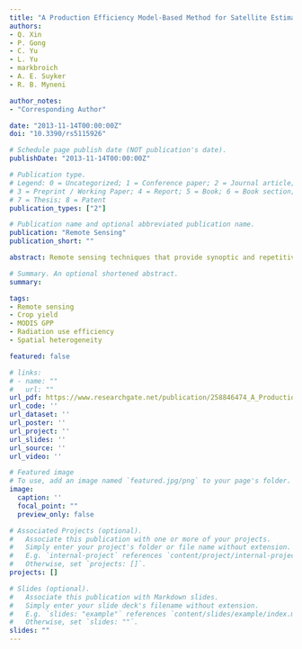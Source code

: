 ```yaml
---
title: "A Production Efficiency Model-Based Method for Satellite Estimates of Corn and Soybean Yields in the Midwestern US"
authors:
- Q. Xin
- P. Gong
- C. Yu
- L. Yu
- markbroich
- A. E. Suyker
- R. B. Myneni

author_notes:
- "Corresponding Author"

date: "2013-11-14T00:00:00Z"
doi: "10.3390/rs5115926"

# Schedule page publish date (NOT publication's date).
publishDate: "2013-11-14T00:00:00Z"

# Publication type.
# Legend: 0 = Uncategorized; 1 = Conference paper; 2 = Journal article;
# 3 = Preprint / Working Paper; 4 = Report; 5 = Book; 6 = Book section;
# 7 = Thesis; 8 = Patent
publication_types: ["2"]

# Publication name and optional abbreviated publication name.
publication: "Remote Sensing"
publication_short: ""

abstract: Remote sensing techniques that provide synoptic and repetitive observations over large geographic areas have become increasingly important in studying the role of agriculture in global carbon cycles. However, it is still challenging to model crop yields based on remotely sensed data due to the variation in radiation use efficiency (RUE) across crop types and the effects of spatial heterogeneity. In this paper, we propose a production efficiency model-based method to estimate corn and soybean yields with MODerate Resolution Imaging Spectroradiometer (MODIS) data by explicitly handling the following two issues; (1) field-measured RUE values for corn and soybean are applied to relatively pure pixels instead of the biome-wide RUE value prescribed in the MODIS vegetation productivity product (MOD17); and (2) contributions to productivity from vegetation other than crops in mixed pixels are deducted at the level of MODIS resolution. Our estimated yields statistically correlate with the national survey data for rainfed counties in the Midwestern US with low errors for both corn (R2 = 0.77; RMSE = 0.89 MT/ha) and soybeans (R2 = 0.66; RMSE = 0.38 MT/ha). Because the proposed algorithm does not require any retrospective analysis that constructs empirical relationships between the reported yields and remotely sensed data, it could monitor crop yields over large areas.

# Summary. An optional shortened abstract.
summary: 

tags:
- Remote sensing
- Crop yield
- MODIS GPP
- Radiation use efficiency
- Spatial heterogeneity

featured: false

# links:
# - name: ""
#   url: ""
url_pdf: https://www.researchgate.net/publication/258846474_A_Production_Efficiency_Model-Based_Method_for_Satellite_Estimates_of_Corn_and_Soybean_Yields_in_the_Midwestern_US
url_code: ''
url_dataset: ''
url_poster: ''
url_project: ''
url_slides: ''
url_source: ''
url_video: ''

# Featured image
# To use, add an image named `featured.jpg/png` to your page's folder. 
image:
  caption: ''
  focal_point: ""
  preview_only: false

# Associated Projects (optional).
#   Associate this publication with one or more of your projects.
#   Simply enter your project's folder or file name without extension.
#   E.g. `internal-project` references `content/project/internal-project/index.md`.
#   Otherwise, set `projects: []`.
projects: []

# Slides (optional).
#   Associate this publication with Markdown slides.
#   Simply enter your slide deck's filename without extension.
#   E.g. `slides: "example"` references `content/slides/example/index.md`.
#   Otherwise, set `slides: ""`.
slides: ""
---
```



